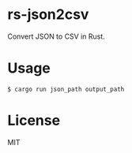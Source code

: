 # rs-json2csv

Convert JSON to CSV in Rust.

# Usage

```
$ cargo run json_path output_path
```

# License

MIT
